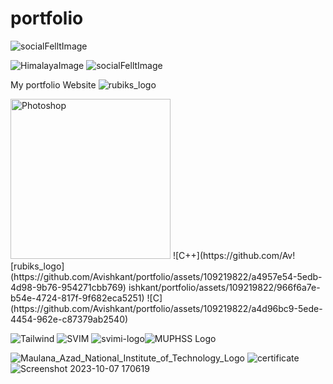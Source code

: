 # portfolio
![socialFelltImage](https://github.com/Avishkant/portfolio/assets/109219822/775dc2ff-c06a-4fc5-bd3b-71cadd1ef243)

![HimalayaImage](https://github.com/Avishkant/portfolio/assets/109219822/a9144a5c-efa1-450a-ac96-4360c71d6538)
![socialFelltImage](https://github.com/Avishkant/portfolio/assets/109219822/a5e4efcd-cb94-4610-9c5f-312e917b7fdc)

My portfolio Website
![rubiks_logo](https://github.com/Avishkant/portfolio/assets/109219822/46dc00d3-fbb4-4937-859a-159b43aaac35)


<img width="256" alt="Photoshop" src="https://github.com/Avishkant/portfolio/assets/109219822/b998f59e-5ae0-4d56-a872-6e59368cfa3b">
![C++](https://github.com/Av![rubiks_logo](https://github.com/Avishkant/portfolio/assets/109219822/a4957e54-5edb-4d98-9b76-954271cbb769)
ishkant/portfolio/assets/109219822/966f6a7e-b54e-4724-817f-9f682eca5251)
![C](https://github.com/Avishkant/portfolio/assets/109219822/a4d96bc9-5ede-4454-962e-c87379ab2540)

![Tailwind](https://github.com/Avishkant/portfolio/assets/109219822/37720bc1-57bd-42cc-b556-8eb3be0370b8)
![SVIM](https://github.com/Avishkant/portfolio/assets/109219822/5b617cfc-74e4-4551-8be8-8a7d19341efb)
![svimi-logo](https://github.com/Avishkant/portfolio/assets/109219822/76fe0a8b-0331-43aa-af3b-fb4a870e3922)![MUPHSS Logo](https://github.com/Avishkant/portfolio/assets/109219822/28545134-8a77-418b-891d-97531de81742)

![Maulana_Azad_National_Institute_of_Technology_Logo](https://github.com/Avishkant/portfolio/assets/109219822/f055bd06-0e2a-469c-85ea-1e4b92f69440)
![certificate](https://github.com/Avishkant/portfolio/assets/109219822/74cb05b1-4294-4ad2-b9ed-73234d3dd303)
![Screenshot 2023-10-07 170619](https://github.com/Avishkant/portfolio/assets/109219822/76240ca4-ee1c-4a9e-ad31-8766b6f23811)
